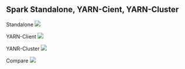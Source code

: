 ## Spark Standalone, YARN-Cient, YARN-Cluster

Standalone
![](https://img-blog.csdn.net/20161030135654295)

YARN-Client
![](https://images2017.cnblogs.com/blog/400827/201712/400827-20171206174933253-682120820.png)

YANR-Cluster
![](https://img-blog.csdn.net/20170409204821138?watermark/2/text/aHR0cDovL2Jsb2cuY3Nkbi5uZXQvdTAxMzU3MzgxMw==/font/5a6L5L2T/fontsize/400/fill/I0JBQkFCMA==/dissolve/70/gravity/Center)

Compare
![](https://images2015.cnblogs.com/blog/776259/201609/776259-20160909165822723-1513641104.png)
